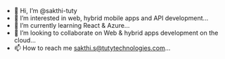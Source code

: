 - 👋 Hi, I’m @sakthi-tuty
- 👀 I’m interested in web, hybrid mobile apps and API development...
- 🌱 I’m currently learning React & Azure...
- 💞️ I’m looking to collaborate on Web & hybrid apps development on the cloud...
- 📫 How to reach me sakthi.s@tutytechnologies.com...

<!---
sakthi-tuty/sakthi-tuty is a ✨ special ✨ repository because its `README.md` (this file) appears on your GitHub profile.
You can click the Preview link to take a look at your changes.
--->
